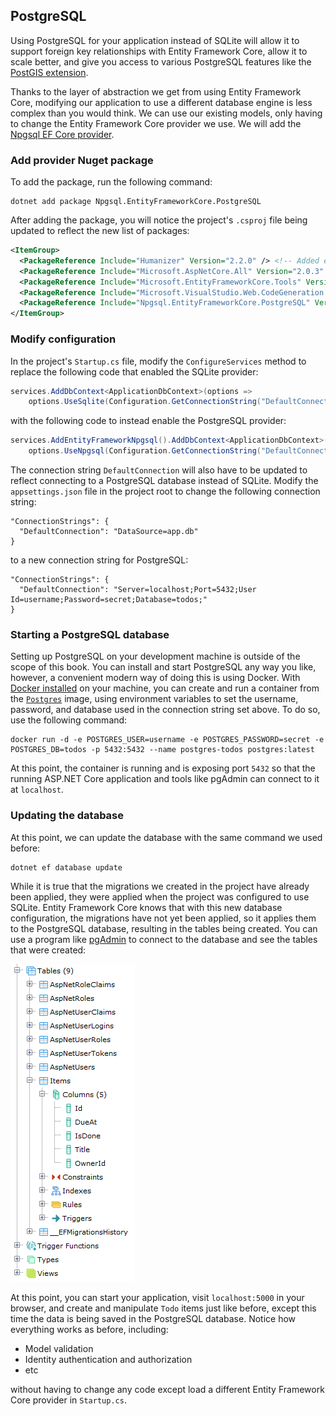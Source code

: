 ## PostgreSQL

Using PostgreSQL for your application instead of SQLite will allow it to support foreign key relationships with Entity Framework Core, allow it to scale better, and give you access to various PostgreSQL features like the [PostGIS extension](https://postgis.net/).

Thanks to the layer of abstraction we get from using Entity Framework Core, modifying our application to use a different database engine is less complex than you would think. We can use our existing models, only having to change the Entity Framework Core provider we use. We will add the [Npgsql EF Core provider](http://www.npgsql.org/efcore/index.html).

### Add provider Nuget package

To add the package, run the following command:

```
dotnet add package Npgsql.EntityFrameworkCore.PostgreSQL
```

After adding the package, you will notice the project's `.csproj` file being updated to reflect the new list of packages:

```xml
<ItemGroup>
  <PackageReference Include="Humanizer" Version="2.2.0" /> <!-- Added earlier -->
  <PackageReference Include="Microsoft.AspNetCore.All" Version="2.0.3" />
  <PackageReference Include="Microsoft.EntityFrameworkCore.Tools" Version="2.0.1" PrivateAssets="All" />
  <PackageReference Include="Microsoft.VisualStudio.Web.CodeGeneration.Design" Version="2.0.1" PrivateAssets="All" />
  <PackageReference Include="Npgsql.EntityFrameworkCore.PostgreSQL" Version="2.0.1" /> <!-- Added now -->
</ItemGroup>
```

### Modify configuration

In the project's `Startup.cs` file, modify the `ConfigureServices` method to replace the following code that enabled the SQLite provider:

```csharp
services.AddDbContext<ApplicationDbContext>(options =>
    options.UseSqlite(Configuration.GetConnectionString("DefaultConnection")));
```

with the following code to instead enable the PostgreSQL provider:

```csharp
services.AddEntityFrameworkNpgsql().AddDbContext<ApplicationDbContext>(options =>
    options.UseNpgsql(Configuration.GetConnectionString("DefaultConnection")));
```  

The connection string `DefaultConnection` will also have to be updated to reflect connecting to a PostgreSQL database instead of SQLite. Modify the `appsettings.json` file in the project root to change the following connection string:

```
"ConnectionStrings": {
  "DefaultConnection": "DataSource=app.db"
}
```

to a new connection string for PostgreSQL:

```
"ConnectionStrings": {
  "DefaultConnection": "Server=localhost;Port=5432;User Id=username;Password=secret;Database=todos;"
}
```

### Starting a PostgreSQL database

Setting up PostgreSQL on your development machine is outside of the scope of this book. You can install and start PostgreSQL any way you like, however, a convenient modern way of doing this is using Docker. With [Docker installed](https://docs.docker.com/install/) on your machine, you can create and run a container from the [`Postgres`](https://hub.docker.com/_/postgres/) image, using environment variables to set the username, password, and database used in the connection string set above. To do so, use the following command:

```
docker run -d -e POSTGRES_USER=username -e POSTGRES_PASSWORD=secret -e POSTGRES_DB=todos -p 5432:5432 --name postgres-todos postgres:latest
```

At this point, the container is running and is exposing port `5432` so that the running ASP.NET Core application and tools like pgAdmin can connect to it at `localhost`.

### Updating the database

At this point, we can update the database with the same command we used before:

```
dotnet ef database update
```

While it is true that the migrations we created in the project have already been applied, they were applied when the project was configured to use SQLite. Entity Framework Core knows that with this new database configuration, the migrations have not yet been applied, so it applies them to the PostgreSQL database, resulting in the tables being created. You can use a program like [pgAdmin](https://www.pgadmin.org/) to connect to the database and see the tables that were created:

![pgAdmin showing the tables](pgadmin_aspnetcore_tables_created.png)

At this point, you can start your application, visit `localhost:5000` in your browser, and create and manipulate `Todo` items just like before, except this time the data is being saved in the PostgreSQL database. Notice how everything works as before, including:

* Model validation
* Identity authentication and authorization
* etc

without having to change any code except load a different Entity Framework Core provider in `Startup.cs`.